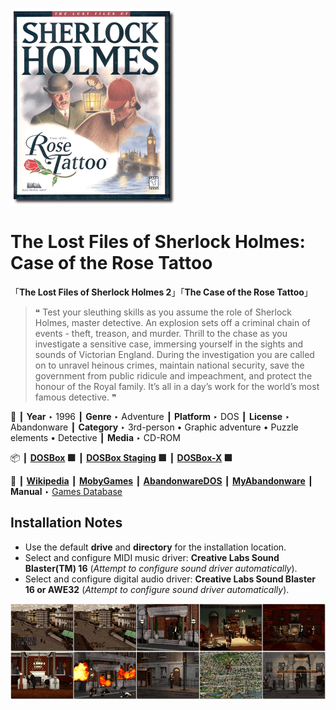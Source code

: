 ![](Thumbnail.png "application-thumbnail")

# The Lost Files of Sherlock Holmes: Case of the Rose Tattoo

「**The Lost Files of Sherlock Holmes 2**」「**The Case of the Rose Tattoo**」

> ❝ Test your sleuthing skills as you assume the role of Sherlock Holmes, master detective. An explosion sets off a criminal chain of events - theft, treason, and murder. Thrill to the chase as you investigate a sensitive case, immersing yourself in the sights and sounds of Victorian England. During the investigation you are called on to unravel heinous crimes, maintain national security, save the government from public ridicule and impeachment, and protect the honour of the Royal family. It’s all in a day’s work for the world’s most famous detective. ❞
>

📌 ┃ **Year** ‣ 1996 ┃ **Genre** ‣ Adventure ┃ **Platform** ‣ DOS ┃ **License** ‣ Abandonware ┃ **Category** ‣ 3rd-person • Graphic adventure • Puzzle elements • Detective ┃ **Media** ‣ CD-ROM 

📦 ┃ **[DOSBox](https://www.dosbox.com/) 🟩** ┃ **[DOSBox Staging](https://dosbox-staging.github.io/) 🟩** ┃ **[DOSBox-X](https://dosbox-x.com/) 🟩** 

📎 ┃ **[Wikipedia](https://en.wikipedia.org/wiki/The_Lost_Files_of_Sherlock_Holmes:_The_Case_of_the_Rose_Tattoo)** ┃ **[MobyGames](https://www.mobygames.com/game/4407/the-lost-files-of-sherlock-holmes-case-of-the-rose-tattoo/)** ┃ **[AbandonwareDOS](https://www.abandonwaredos.com/abandonware-game.php?abandonware=The+Lost+Files+of+Sherlock+Holmes%3A+The+Case+of+the+Rose+Tattoo&gid=3092)** ┃ **[MyAbandonware](https://www.myabandonware.com/game/the-lost-files-of-sherlock-holmes-case-of-the-rose-tattoo-cem)** ┃ **Manual** ‣ [Games Database](https://www.gamesdatabase.org/game/microsoft-dos/sherlock-holmes-the-case-of-the-rose-tattoo) 

## Installation Notes
- Use the default **drive** and **directory** for the installation location.
- Select and configure MIDI music driver: **Creative Labs Sound Blaster(TM) 16** (*Attempt to configure sound driver automatically*).
- Select and configure digital audio driver: **Creative Labs Sound Blaster 16 or AWE32** (*Attempt to configure sound driver automatically*).

![](Montage.png "The Lost Files of Sherlock Holmes: Case of the Rose Tattoo")

